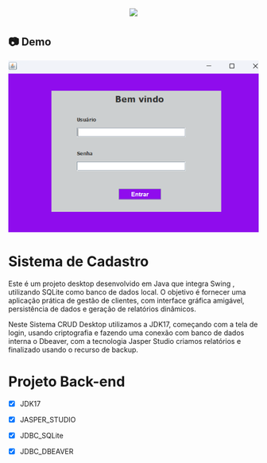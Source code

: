 <h1 align="center"><img src="https://user-images.githubusercontent.com/53831498/135899352-1463af04-5098-4741-bc8a-78c0877e1f96.png"></h1>

## :camera: Demo

![Imagem](login.png)

# Sistema de Cadastro

Este é um projeto desktop desenvolvido em Java que integra Swing , utilizando SQLite como banco de dados local.
O objetivo é fornecer uma aplicação prática de gestão de clientes, com interface gráfica amigável, persistência de dados e geração de relatórios dinâmicos.

Neste Sistema CRUD Desktop utilizamos a JDK17, começando com a tela de login, usando criptografia e fazendo uma conexão com banco de dados interna o Dbeaver, com a tecnologia 
Jasper Studio criamos relatórios e finalizado usando o recurso de backup.

# Projeto Back-end

  - [x] JDK17
  - [x] JASPER_STUDIO
  - [x] JDBC_SQLite
  - [x] JDBC_DBEAVER


